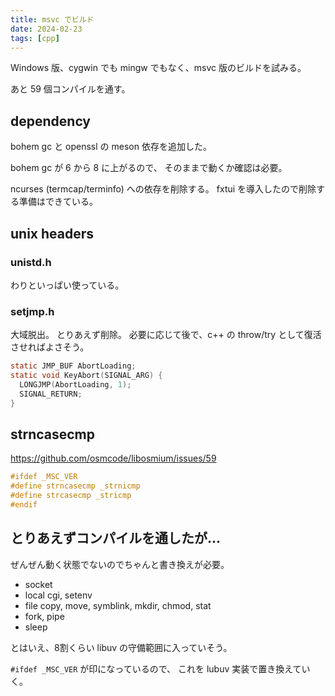 ```yaml
---
title: msvc でビルド
date: 2024-02-23
tags: [cpp]
---
```


Windows 版、cygwin でも mingw でもなく、msvc 版のビルドを試みる。

<!-- truncate -->

あと 59 個コンパイルを通す。

## dependency

bohem gc と openssl の meson 依存を追加した。

bohem gc が 6 から 8 に上がるので、
そのままで動くか確認は必要。

ncurses (termcap/terminfo) への依存を削除する。
fxtui を導入したので削除する準備はできている。

## unix headers

### unistd.h

わりといっぱい使っている。

### setjmp.h

大域脱出。
とりあえず削除。
必要に応じて後で、c++ の throw/try として復活させればよさそう。

```c
static JMP_BUF AbortLoading;
static void KeyAbort(SIGNAL_ARG) {
  LONGJMP(AbortLoading, 1);
  SIGNAL_RETURN;
}
```

## strncasecmp

https://github.com/osmcode/libosmium/issues/59

```c
#ifdef _MSC_VER
#define strncasecmp _strnicmp
#define strcasecmp _stricmp
#endif
```

## とりあえずコンパイルを通したが…

ぜんぜん動く状態でないのでちゃんと書き換えが必要。

- socket
- local cgi, setenv
- file copy, move, symblink, mkdir, chmod, stat
- fork, pipe
- sleep

とはいえ、8割くらい libuv の守備範囲に入っていそう。

`#ifdef _MSC_VER` が印になっているので、
これを lubuv 実装で置き換えていく。
